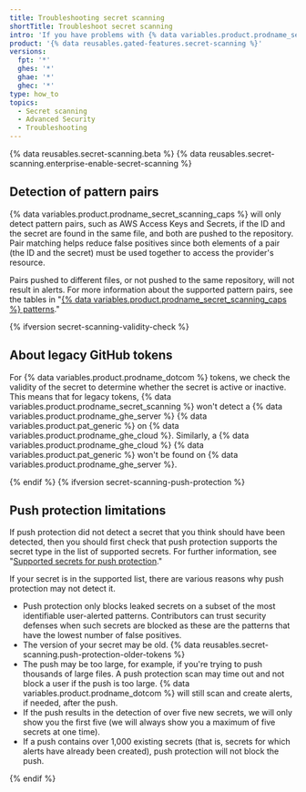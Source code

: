 ```yaml
---
title: Troubleshooting secret scanning
shortTitle: Troubleshoot secret scanning
intro: 'If you have problems with {% data variables.product.prodname_secret_scanning %}, you can use these tips to help resolve issues.'
product: '{% data reusables.gated-features.secret-scanning %}'
versions:
  fpt: '*'
  ghes: '*'
  ghae: '*'
  ghec: '*'
type: how_to
topics:
  - Secret scanning
  - Advanced Security
  - Troubleshooting
---
```


{% data reusables.secret-scanning.beta %}
{% data reusables.secret-scanning.enterprise-enable-secret-scanning %}

## Detection of pattern pairs

{% data variables.product.prodname_secret_scanning_caps %} will only detect pattern pairs, such as AWS Access Keys and Secrets, if the ID and the secret are found in the same file, and both are pushed to the repository. Pair matching helps reduce false positives since both elements of a pair (the ID and the secret) must be used together to access the provider's resource.

Pairs pushed to different files, or not pushed to the same repository, will not result in alerts. For more information about the supported pattern pairs, see the tables in "[{% data variables.product.prodname_secret_scanning_caps %} patterns](/code-security/secret-scanning/secret-scanning-patterns)."

{% ifversion secret-scanning-validity-check %}
## About legacy GitHub tokens

For {% data variables.product.prodname_dotcom %} tokens, we check the validity of the secret to determine whether the secret is active or inactive. This means that for legacy tokens, {% data variables.product.prodname_secret_scanning %} won't detect a {% data variables.product.prodname_ghe_server %} {% data variables.product.pat_generic %} on {% data variables.product.prodname_ghe_cloud %}. Similarly, a {% data variables.product.prodname_ghe_cloud %} {% data variables.product.pat_generic %} won't be found on {% data variables.product.prodname_ghe_server %}.

{% endif %}
{% ifversion secret-scanning-push-protection %}
## Push protection limitations

If push protection did not detect a secret that you think should have been detected, then you should first check that push protection supports the secret type in the list of supported secrets. For further information, see "[Supported secrets for push protection](/code-security/secret-scanning/secret-scanning-patterns#supported-secrets-for-push-protection)."

If your secret is in the supported list, there are various reasons why push protection may not detect it.

- Push protection only blocks leaked secrets on a subset of the most identifiable user-alerted patterns. Contributors can trust security defenses when such secrets are blocked as these are the patterns that have the lowest number of false positives.
- The version of your secret may be old. {% data reusables.secret-scanning.push-protection-older-tokens %}
- The push may be too large, for example, if you're trying to push thousands of large files. A push protection scan may time out and not block a user if the push is too large. {% data variables.product.prodname_dotcom %} will still scan and create alerts, if needed, after the push.
- If the push results in the detection of over five new secrets, we will only show you the first five (we will always show you a maximum of five secrets at one time).
- If a push contains over 1,000 existing secrets (that is, secrets for which alerts have already been created), push protection will not block the push.

{% endif %}
